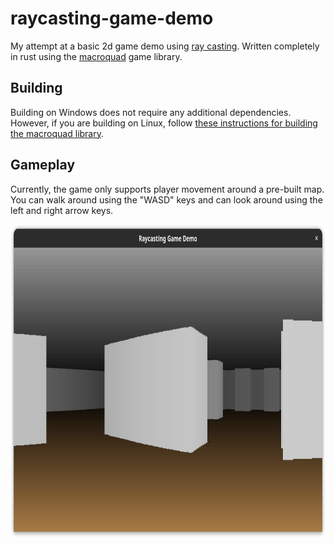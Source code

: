 # raycasting-game-demo
My attempt at a basic 2d game demo using [ray casting](https://en.wikipedia.org/wiki/Ray_casting). Written completely in rust using the [macroquad](https://github.com/not-fl3/macroquad) game library.

## Building
Building on Windows does not require any additional dependencies. However, if you are building on Linux, follow [these instructions for building the macroquad library](https://github.com/not-fl3/macroquad#linux).

## Gameplay
Currently, the game only supports player movement around a pre-built map. You can walk around using the "WASD" keys and can look around using the left and right arrow keys.

<img src="docs/game_screenshot.png" width="800px" height="500px"/>
